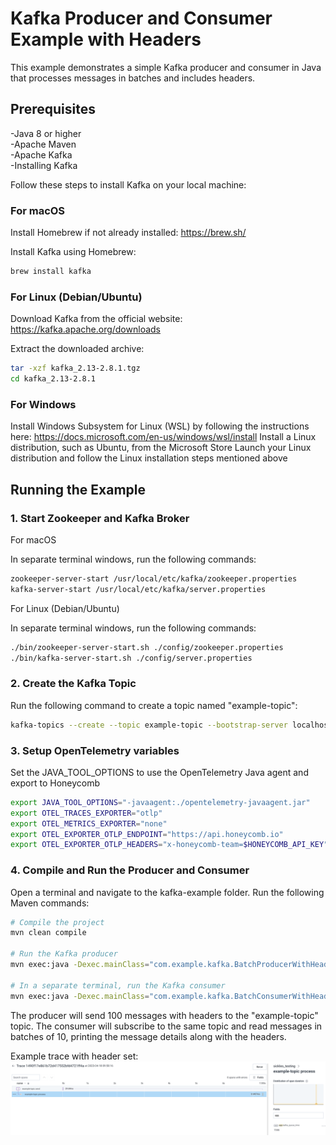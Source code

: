 # Kafka Producer and Consumer Example with Headers 
This example demonstrates a simple Kafka producer and consumer in Java that processes messages in batches and includes headers.

## Prerequisites
-Java 8 or higher  
-Apache Maven  
-Apache Kafka  
-Installing Kafka  

Follow these steps to install Kafka on your local machine:

### For macOS
Install Homebrew if not already installed: https://brew.sh/

Install Kafka using Homebrew:

```sh
brew install kafka
```

### For Linux (Debian/Ubuntu)
Download Kafka from the official website: https://kafka.apache.org/downloads

Extract the downloaded archive:

```sh
tar -xzf kafka_2.13-2.8.1.tgz
cd kafka_2.13-2.8.1
```

### For Windows
Install Windows Subsystem for Linux (WSL) by following the instructions here: https://docs.microsoft.com/en-us/windows/wsl/install
Install a Linux distribution, such as Ubuntu, from the Microsoft Store
Launch your Linux distribution and follow the Linux installation steps mentioned above

## Running the Example
### 1. Start Zookeeper and Kafka Broker


For macOS  

In separate terminal windows, run the following commands:

```sh
zookeeper-server-start /usr/local/etc/kafka/zookeeper.properties
kafka-server-start /usr/local/etc/kafka/server.properties
```

For Linux (Debian/Ubuntu)

In separate terminal windows, run the following commands:

```sh
./bin/zookeeper-server-start.sh ./config/zookeeper.properties
./bin/kafka-server-start.sh ./config/server.properties
```

### 2. Create the Kafka Topic

Run the following command to create a topic named "example-topic":

```sh
kafka-topics --create --topic example-topic --bootstrap-server localhost:9092 --partitions 1 --replication-factor 1
```

### 3. Setup OpenTelemetry variables

Set the JAVA_TOOL_OPTIONS to use the OpenTelemetry Java agent and export to Honeycomb

```sh
export JAVA_TOOL_OPTIONS="-javaagent:./opentelemetry-javaagent.jar"
export OTEL_TRACES_EXPORTER="otlp"
export OTEL_METRICS_EXPORTER="none"
export OTEL_EXPORTER_OTLP_ENDPOINT="https://api.honeycomb.io"
export OTEL_EXPORTER_OTLP_HEADERS="x-honeycomb-team=$HONEYCOMB_API_KEY"
```

### 4. Compile and Run the Producer and Consumer

Open a terminal and navigate to the kafka-example folder. Run the following Maven commands:

```sh
# Compile the project
mvn clean compile

# Run the Kafka producer
mvn exec:java -Dexec.mainClass="com.example.kafka.BatchProducerWithHeader"

# In a separate terminal, run the Kafka consumer
mvn exec:java -Dexec.mainClass="com.example.kafka.BatchConsumerWithHeader"
```

The producer will send 100 messages with headers to the "example-topic" topic. The consumer will subscribe to the same topic and read messages in batches of 10, printing the message details along with the headers.

Example trace with header set:
![Alt text](/example.png?raw=true "Example Trace")
